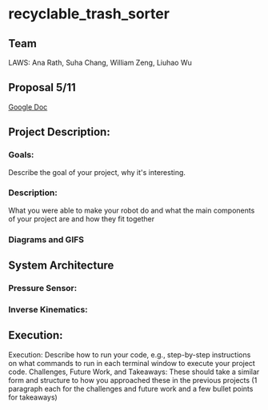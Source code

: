 # recyclable_trash_sorter
## Team
LAWS: Ana Rath, Suha Chang, William Zeng, Liuhao Wu

## Proposal 5/11
[Google Doc](https://docs.google.com/document/d/1U5GDX519xxsTQEZ-CdnZdTD-etKLyl8Cw83zIqQJ3U4/edit?usp=sharing) 

## Project Description:
### Goals:
Describe the goal of your project, why it's interesting.
### Description:
What you were able to make your robot do and what the main components of your project are and how they fit together
### Diagrams and GIFS

## System Architecture
### Pressure Sensor:
### Inverse Kinematics:

## Execution:
Execution: Describe how to run your code, e.g., step-by-step instructions on what commands to run in each terminal window to execute your project code.
Challenges, Future Work, and Takeaways: These should take a similar form and structure to how you approached these in the previous projects (1 paragraph each for the challenges and future work and a few bullet points for takeaways)
